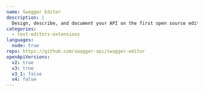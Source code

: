 ```yaml
---
name: Swagger Editor
description: |
  Design, describe, and document your API on the first open source editor fully dedicated to OpenAPI-based APIs.
categories:
  - text-editors-extensions
languages:
  node: true
repo: https://github.com/swagger-api/swagger-editor
openApiVersions:
  v2: true
  v3: true
  v3_1: false
  v4: false
---
```

